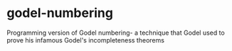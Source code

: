 # godel-numbering
Programming version of Godel numbering- a technique that Godel used to prove his infamous Godel's incompleteness theorems
